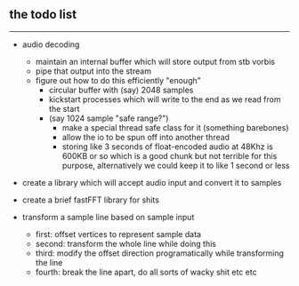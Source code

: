 ## the todo list
---

- audio decoding
  - maintain an internal buffer which will store output from stb vorbis
  - pipe that output into the stream
  - figure out how to do this efficiently "enough"
    - circular buffer with (say) 2048 samples
    - kickstart processes which will write to the end as we read from the start
    - (say 1024 sample "safe range?")
      - make a special thread safe class for it (something barebones)
      - allow the io to be spun off into another thread
      - storing like 3 seconds of float-encoded audio at 48Khz is 600KB or so
        which is a good chunk but not terrible for this purpose, alternatively
        we could keep it to like 1 second or less

- create a library which will accept audio input and convert it to samples
- create a brief fastFFT library for shits
- transform a sample line based on sample input
  - first: offset vertices to represent sample data
  - second: transform the whole line while doing this
  - third: modify the offset direction programatically while transforming the line
  - fourth: break the line apart, do all sorts of wacky shit etc etc
